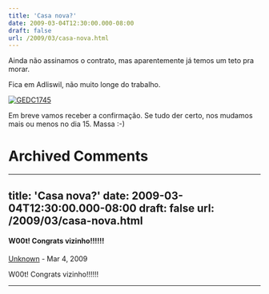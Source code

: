 ```yaml
---
title: 'Casa nova?'
date: 2009-03-04T12:30:00.000-08:00
draft: false
url: /2009/03/casa-nova.html
---
```


Ainda não assinamos o contrato, mas aparentemente já temos um teto pra morar.  
  
Fica em Adliswil, não muito longe do trabalho.  
  
[![GEDC1745](http://farm4.static.flickr.com/3332/3335931550_d84fd4798c.jpg)](http://www.flickr.com/photos/93543981@N00/3335931550/ "GEDC1745 por yvesjmt, no Flickr")  
  
Em breve vamos receber a confirmação. Se tudo der certo, nos mudamos mais ou menos no dia 15. Massa :-)
# Archived Comments
---
title: 'Casa nova?'
date: 2009-03-04T12:30:00.000-08:00
draft: false
url: /2009/03/casa-nova.html
---

#### W00t! Congrats vizinho!!!!!!
[Unknown](https://www.blogger.com/profile/09268361111364933432 "noreply@blogger.com") - <time datetime="2009-03-05T02:06:00.000-08:00">Mar 4, 2009</time>

W00t! Congrats vizinho!!!!!!
<hr />
